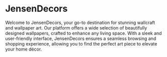 # JensenDecors
Welcome to JensenDecors, your go-to destination for stunning wallcraft and wallpaper art. Our platform offers a wide selection of beautifully designed wallpapers, crafted to enhance any living space. With a sleek and user-friendly interface, JensenDecors ensures a seamless browsing and shopping experience, allowing you to find the perfect art piece to elevate your home décor.
